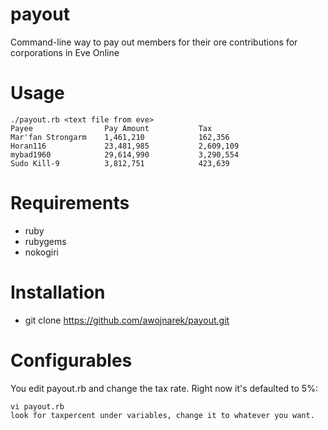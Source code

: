 payout
======

Command-line way to pay out members for their ore contributions for corporations in Eve Online

# Usage
    ./payout.rb <text file from eve> 
    Payee                Pay Amount           Tax
    Mar'fan Strongarm    1,461,210            162,356
    Horan116             23,481,985           2,609,109
    mybad1960            29,614,990           3,290,554
    Sudo Kill-9          3,812,751            423,639

# Requirements
* ruby
* rubygems
* nokogiri

# Installation
- git clone https://github.com/awojnarek/payout.git

# Configurables
You edit payout.rb and change the tax rate. Right now it's defaulted to 5%:

    vi payout.rb
    look for taxpercent under variables, change it to whatever you want.
